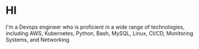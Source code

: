 # HI
I'm a Devops engineer who is proficient in a wide range of technologies, including AWS, Kubernetes, Python, Bash, MySQL, Linux, CI/CD, Monitoring Systems, and Networking
